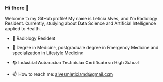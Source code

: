 ### Hi there 👋

Welcome to my GitHub profile! My name is Leticia Alves, and I'm Radiology Resident. Currently, studying about Data Science and Artificial Intelligence applied to Health.

* 🩻 Radiology Resident
* 🏥 Degree in Medicine, postgraduate degree in Emergency Medicine and specialization in Lifestyle Medicine
* 📚 Industrial Automation Technician Certificate on High School
 
* 📫 How to reach me: alvesmleticiamd@gmail.com
